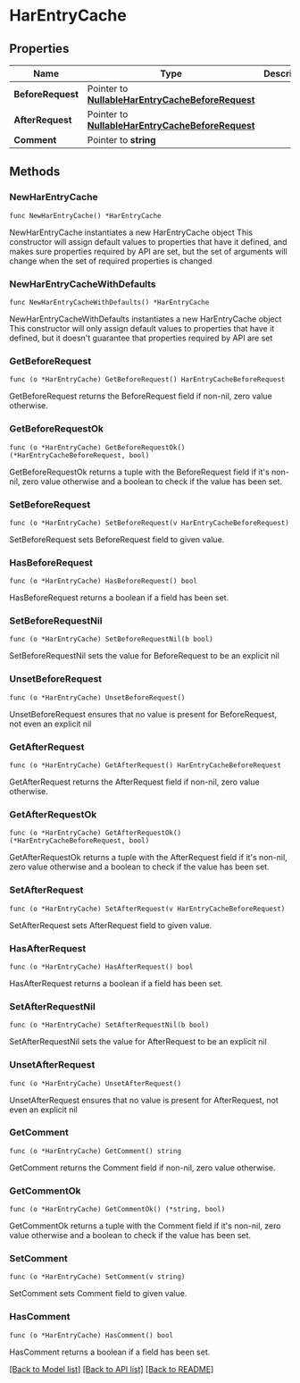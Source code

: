 # HarEntryCache

## Properties

Name | Type | Description | Notes
------------ | ------------- | ------------- | -------------
**BeforeRequest** | Pointer to [**NullableHarEntryCacheBeforeRequest**](HarEntryCacheBeforeRequest.md) |  | [optional] 
**AfterRequest** | Pointer to [**NullableHarEntryCacheBeforeRequest**](HarEntryCacheBeforeRequest.md) |  | [optional] 
**Comment** | Pointer to **string** |  | [optional] 

## Methods

### NewHarEntryCache

`func NewHarEntryCache() *HarEntryCache`

NewHarEntryCache instantiates a new HarEntryCache object
This constructor will assign default values to properties that have it defined,
and makes sure properties required by API are set, but the set of arguments
will change when the set of required properties is changed

### NewHarEntryCacheWithDefaults

`func NewHarEntryCacheWithDefaults() *HarEntryCache`

NewHarEntryCacheWithDefaults instantiates a new HarEntryCache object
This constructor will only assign default values to properties that have it defined,
but it doesn't guarantee that properties required by API are set

### GetBeforeRequest

`func (o *HarEntryCache) GetBeforeRequest() HarEntryCacheBeforeRequest`

GetBeforeRequest returns the BeforeRequest field if non-nil, zero value otherwise.

### GetBeforeRequestOk

`func (o *HarEntryCache) GetBeforeRequestOk() (*HarEntryCacheBeforeRequest, bool)`

GetBeforeRequestOk returns a tuple with the BeforeRequest field if it's non-nil, zero value otherwise
and a boolean to check if the value has been set.

### SetBeforeRequest

`func (o *HarEntryCache) SetBeforeRequest(v HarEntryCacheBeforeRequest)`

SetBeforeRequest sets BeforeRequest field to given value.

### HasBeforeRequest

`func (o *HarEntryCache) HasBeforeRequest() bool`

HasBeforeRequest returns a boolean if a field has been set.

### SetBeforeRequestNil

`func (o *HarEntryCache) SetBeforeRequestNil(b bool)`

 SetBeforeRequestNil sets the value for BeforeRequest to be an explicit nil

### UnsetBeforeRequest
`func (o *HarEntryCache) UnsetBeforeRequest()`

UnsetBeforeRequest ensures that no value is present for BeforeRequest, not even an explicit nil
### GetAfterRequest

`func (o *HarEntryCache) GetAfterRequest() HarEntryCacheBeforeRequest`

GetAfterRequest returns the AfterRequest field if non-nil, zero value otherwise.

### GetAfterRequestOk

`func (o *HarEntryCache) GetAfterRequestOk() (*HarEntryCacheBeforeRequest, bool)`

GetAfterRequestOk returns a tuple with the AfterRequest field if it's non-nil, zero value otherwise
and a boolean to check if the value has been set.

### SetAfterRequest

`func (o *HarEntryCache) SetAfterRequest(v HarEntryCacheBeforeRequest)`

SetAfterRequest sets AfterRequest field to given value.

### HasAfterRequest

`func (o *HarEntryCache) HasAfterRequest() bool`

HasAfterRequest returns a boolean if a field has been set.

### SetAfterRequestNil

`func (o *HarEntryCache) SetAfterRequestNil(b bool)`

 SetAfterRequestNil sets the value for AfterRequest to be an explicit nil

### UnsetAfterRequest
`func (o *HarEntryCache) UnsetAfterRequest()`

UnsetAfterRequest ensures that no value is present for AfterRequest, not even an explicit nil
### GetComment

`func (o *HarEntryCache) GetComment() string`

GetComment returns the Comment field if non-nil, zero value otherwise.

### GetCommentOk

`func (o *HarEntryCache) GetCommentOk() (*string, bool)`

GetCommentOk returns a tuple with the Comment field if it's non-nil, zero value otherwise
and a boolean to check if the value has been set.

### SetComment

`func (o *HarEntryCache) SetComment(v string)`

SetComment sets Comment field to given value.

### HasComment

`func (o *HarEntryCache) HasComment() bool`

HasComment returns a boolean if a field has been set.


[[Back to Model list]](../README.md#documentation-for-models) [[Back to API list]](../README.md#documentation-for-api-endpoints) [[Back to README]](../README.md)



